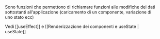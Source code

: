 Sono funzioni che permettono di richiamare funzioni alle modifiche dei dati sottostanti all'applicazione (caricamento di un componente, variazione di uno stato ecc)

Vedi [[useEffect]] e [[Renderizzazione dei componenti e useState | useState]]
